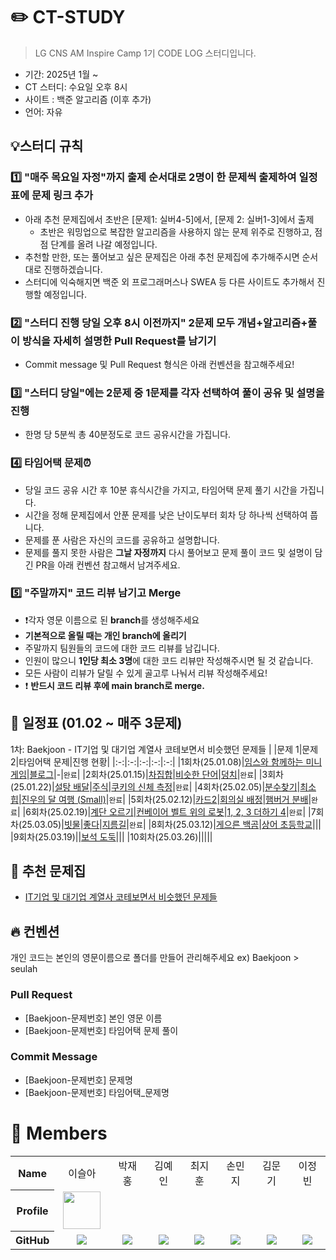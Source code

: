 # ✏️ CT-STUDY
> LG CNS AM Inspire Camp 1기 CODE LOG 스터디입니다.

- 기간: 2025년 1월 ~
- CT 스터디: 수요일 오후 8시
- 사이트 : 백준 알고리즘 (이후 추가)
- 언어: 자유


## 💡스터디 규칙
### 1️⃣ "매주 목요일 자정"까지 출제 순서대로 2명이 한 문제씩 출제하여 **일정표에 문제 링크 추가**
- 아래 추천 문제집에서 초반은 [문제1: 실버4-5]에서, [문제 2: 실버1-3]에서 출제
  * 초반은 워밍업으로 복잡한 알고리즘을 사용하지 않는 문제 위주로 진행하고, 점점 단계를 올려 나갈 예정입니다.
- 추천할 만한, 또는 풀어보고 싶은 문제집은 아래 추천 문제집에 추가해주시면 순서대로 진행하겠습니다.
- 스터디에 익숙해지면 백준 외 프로그래머스나 SWEA 등 다른 사이트도 추가해서 진행할 예정입니다.

### 2️⃣ "스터디 진행 당일 오후 8시 이전까지" 2문제 모두 개념+알고리즘+풀이 방식을 자세히 설명한 **Pull Request**를 남기기
- Commit message 및 Pull Request 형식은 아래 컨벤션을 참고해주세요!

### 3️⃣ "스터디 당일"에는 2문제 중 **1문제**를 각자 선택하여 풀이 공유 및 설명을 진행
- 한명 당 5분씩 총 40분정도로 코드 공유시간을 가집니다.

### 4️⃣  **타임어택 문제⏰** 
- 당일 코드 공유 시간 후 10분 휴식시간을 가지고, 타임어택 문제 풀기 시간을 가집니다.
- 시간을 정해 문제집에서 안푼 문제를 낮은 난이도부터 회차 당 하나씩 선택하여 풉니다.
- 문제를 푼 사람은 자신의 코드를 공유하고 설명합니다.
- 문제를 풀지 못한 사람은 **그날 자정까지** 다시 풀어보고 문제 풀이 코드 및 설명이 담긴 PR을 아래 컨벤션 참고해서 남겨주세요. 

### 5️⃣ "주말까지" 코드 리뷰 남기고 Merge
- ❗️각자 영문 이름으로 된 **branch**를 생성해주세요
- **기본적으로 올릴 때는 개인 branch에 올리기**
- 주말까지 팀원들의 코드에 대한 코드 리뷰를 남깁니다.
- 인원이 많으니 **1인당 최소 3명**에 대한 코드 리뷰만 작성해주시면 될 것 같습니다.
- 모든 사람이 리뷰가 달릴 수 있게 골고루 나눠서 리뷰 작성해주세요!
- ❗️ **반드시 코드 리뷰 후에 main branch로 merge.**



## 📅 일정표 (01.02 ~ 매주 3문제)
1차: Baekjoon - IT기업 및 대기업 계열사 코테보면서 비슷했던 문제들
| |문제 1|문제 2|타임어택 문제|진행 현황|
|:-:|:-:|:-:|:-:|:-:|
|1회차(25.01.08)|[임스와 함께하는 미니게임](https://www.acmicpc.net/problem/25757)|[블로그](https://www.acmicpc.net/problem/21921)|-|`완료`|
|2회차(25.01.15)|[차집합](https://www.acmicpc.net/problem/1822)|[비슷한 단어](https://www.acmicpc.net/problem/2607)|[덩치](https://www.acmicpc.net/problem/7568)|`완료`|
|3회차(25.01.22)|[설탕 배달](https://www.acmicpc.net/problem/2839)|[주식](https://www.acmicpc.net/problem/11501)|[쿠키의 신체 측정](https://www.acmicpc.net/problem/20125)|`완료`|
|4회차(25.02.05)|[분수찾기](https://www.acmicpc.net/problem/1193)|[최소 힙](https://www.acmicpc.net/problem/1927)|[진우의 달 여행 (Small)](https://www.acmicpc.net/problem/17484)|`완료`|
|5회차(25.02.12)|[카드2](https://www.acmicpc.net/problem/2164)|[회의실 배정](https://www.acmicpc.net/problem/1931)|[햄버거 분배](https://www.acmicpc.net/problem/19941)|`완료`|
|6회차(25.02.19)|[계단 오르기](https://www.acmicpc.net/problem/2579)|[컨베이어 벨트 위의 로봇](https://www.acmicpc.net/problem/20055)|[1, 2, 3 더하기 4](https://www.acmicpc.net/problem/15989)|`완료`|
|7회차(25.03.05)|[빗물](https://www.acmicpc.net/problem/14719)|[좋다](https://www.acmicpc.net/problem/1253)|[지름길](https://www.acmicpc.net/problem/1446)|`완료`|
|8회차(25.03.12)|[게으른 백곰](https://www.acmicpc.net/problem/10025)|[상어 초등학교](https://www.acmicpc.net/problem/21608)|[]()||
|9회차(25.03.19)|[]()|[보석 도둑](https://www.acmicpc.net/problem/1202)|[]()||
|10회차(25.03.26)|[]()|[]()|[]()||




## 📖 추천 문제집
- [IT기업 및 대기업 계열사 코테보면서 비슷했던 문제들](https://www.acmicpc.net/workbook/view/8708)


## 🔥 컨벤션
개인 코드는 본인의 영문이름으로 폴더를 만들어 관리해주세요
ex) Baekjoon > seulah
### Pull Request
- [Baekjoon-문제번호] 본인 영문 이름
- [Baekjoon-문제번호] 타임어택 문제 풀이

### Commit Message
- [Baekjoon-문제번호] 문제명
- [Baekjoon-문제번호] 타임어택_문제명

# 👥 Members
<table width="1000">
<thead>
</thead>
<tbody>

<tr>
<th>Name</th>
<td width="100" align="center">이슬아</td>
<td width="100" align="center">박재홍</td>
<td width="100" align="center">김예인</td>
<td width="100" align="center">최지훈</td>
<td width="100" align="center">손민지</td>
<td width="100" align="center">김문기</td>
<td width="100" align="center">이정빈</td>
</tr>


<tr>
<th>Profile</th>
<td width="100" align="center">
<a href="https://github.com/SRASONY">
<img src="https://github.com/user-attachments/assets/3177c478-51e6-49d8-bbaf-eba0881880af" width="60" height="60">
</a>
</td>
</tr>


<tr>
<th>GitHub</th>
<td width="100" align="center">
<a href="https://github.com/SRASONY">
<img src="http://img.shields.io/badge/SRASONY-green?style=social&logo=github"/>
</a>
</td>
<td width="100" align="center">
<a href="https://github.com/qkrwoghd04">
<img src="http://img.shields.io/badge/qkrwoghd04-green?style=social&logo=github"/>
</a>
</td>
<td width="100" align="center">
<a href="https://github.com/2076070">
<img src="http://img.shields.io/badge/2076070-green?style=social&logo=github"/>
</a>
</td>
<td width="100" align="center">
<a href="https://github.com/cjh-19">
<img src="http://img.shields.io/badge/cjh--19-green?style=social&logo=github"/>
</a>
</td>
<td width="100" align="center">
<a href="https://github.com/midday2612">
<img src="http://img.shields.io/badge/midday2612-green?style=social&logo=github"/>
</a>
</td>
<td width="100" align="center">
<a href="https://github.com/mgkim2025">
<img src="http://img.shields.io/badge/mgkim2025-green?style=social&logo=github"/>
</a>
</td>
<td width="100" align="center">
<a href="https://github.com/coffeesigma/">
<img src="http://img.shields.io/badge/coffeesigma-green?style=social&logo=github"/>
</a>
</td>
</tr>
</tbody>
</table>

